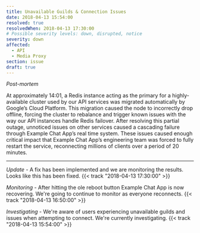 ```yaml
---
title: Unavailable Guilds & Connection Issues
date: 2018-04-13 15:54:00
resolved: true
resolvedWhen: 2018-04-13 17:30:00
# Possible severity levels: down, disrupted, notice
severity: down
affected:
  - API
  - Media Proxy
section: issue
draft: true
---
```


*Post-mortem*

At approximately 14:01, a Redis instance acting as the primary for a highly-available cluster used by our API services was migrated automatically by Google’s Cloud Platform. This migration caused the node to incorrectly drop offline, forcing the cluster to rebalance and trigger known issues with the way our API instances handle Redis failover. After resolving this partial outage, unnoticed issues on other services caused a cascading failure through Example Chat App’s real time system. These issues caused enough critical impact that Example Chat App’s engineering team was forced to fully restart the service, reconnecting millions of clients over a period of 20 minutes.


---

*Update* - A fix has been implemented and we are monitoring the results. Looks like this has been fixed. {{< track "2018-04-13 17:30:00" >}}

*Monitoring* - After hitting the ole reboot button Example Chat App is now recovering. We're going to continue to monitor as everyone reconnects. {{< track "2018-04-13 16:50:00" >}}

*Investigating* - We're aware of users experiencing unavailable guilds and issues when attempting to connect. We're currently investigating. {{< track "2018-04-13 15:54:00" >}}
